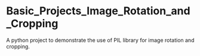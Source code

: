 # Basic_Projects_Image_Rotation_and_Cropping
A python project to demonstrate the use of PIL library for image rotation and cropping.
